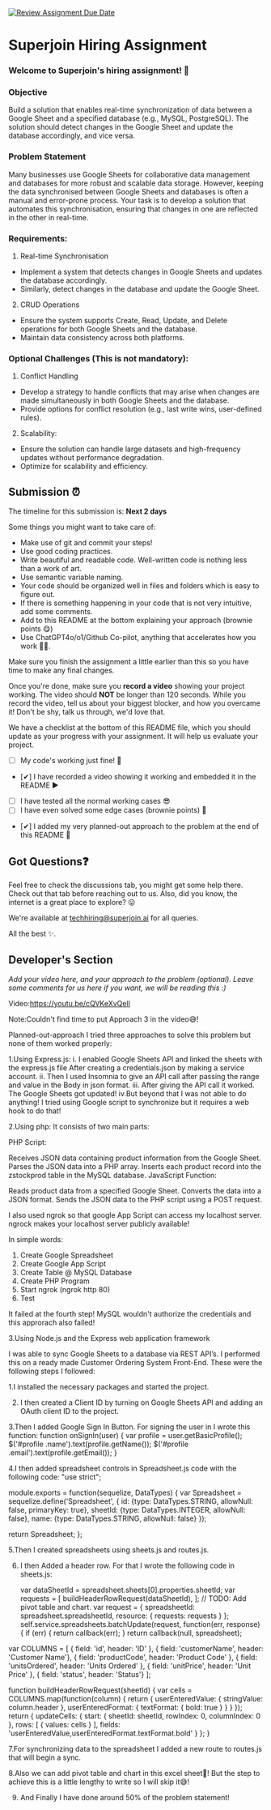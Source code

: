 [![Review Assignment Due Date](https://classroom.github.com/assets/deadline-readme-button-22041afd0340ce965d47ae6ef1cefeee28c7c493a6346c4f15d667ab976d596c.svg)](https://classroom.github.com/a/AHFn7Vbn)
# Superjoin Hiring Assignment

### Welcome to Superjoin's hiring assignment! 🚀

### Objective
Build a solution that enables real-time synchronization of data between a Google Sheet and a specified database (e.g., MySQL, PostgreSQL). The solution should detect changes in the Google Sheet and update the database accordingly, and vice versa.

### Problem Statement
Many businesses use Google Sheets for collaborative data management and databases for more robust and scalable data storage. However, keeping the data synchronised between Google Sheets and databases is often a manual and error-prone process. Your task is to develop a solution that automates this synchronisation, ensuring that changes in one are reflected in the other in real-time.

### Requirements:
1. Real-time Synchronisation
  - Implement a system that detects changes in Google Sheets and updates the database accordingly.
   - Similarly, detect changes in the database and update the Google Sheet.
  2.	CRUD Operations
   - Ensure the system supports Create, Read, Update, and Delete operations for both Google Sheets and the database.
   - Maintain data consistency across both platforms.
   
### Optional Challenges (This is not mandatory):
1. Conflict Handling
- Develop a strategy to handle conflicts that may arise when changes are made simultaneously in both Google Sheets and the database.
- Provide options for conflict resolution (e.g., last write wins, user-defined rules).
    
2. Scalability: 	
- Ensure the solution can handle large datasets and high-frequency updates without performance degradation.
- Optimize for scalability and efficiency.

## Submission ⏰
The timeline for this submission is: **Next 2 days**

Some things you might want to take care of:
- Make use of git and commit your steps!
- Use good coding practices.
- Write beautiful and readable code. Well-written code is nothing less than a work of art.
- Use semantic variable naming.
- Your code should be organized well in files and folders which is easy to figure out.
- If there is something happening in your code that is not very intuitive, add some comments.
- Add to this README at the bottom explaining your approach (brownie points 😋)
- Use ChatGPT4o/o1/Github Co-pilot, anything that accelerates how you work 💪🏽. 

Make sure you finish the assignment a little earlier than this so you have time to make any final changes.

Once you're done, make sure you **record a video** showing your project working. The video should **NOT** be longer than 120 seconds. While you record the video, tell us about your biggest blocker, and how you overcame it! Don't be shy, talk us through, we'd love that.

We have a checklist at the bottom of this README file, which you should update as your progress with your assignment. It will help us evaluate your project.

- [ ] My code's working just fine! 🥳
- [✔] I have recorded a video showing it working and embedded it in the README ▶️
- [ ] I have tested all the normal working cases 😎
- [ ] I have even solved some edge cases (brownie points) 💪
- [✔] I added my very planned-out approach to the problem at the end of this README 📜

## Got Questions❓
Feel free to check the discussions tab, you might get some help there. Check out that tab before reaching out to us. Also, did you know, the internet is a great place to explore? 😛

We're available at techhiring@superjoin.ai for all queries. 

All the best ✨.

## Developer's Section
*Add your video here, and your approach to the problem (optional). Leave some comments for us here if you want, we will be reading this :)*

Video:https://youtu.be/cQVKeXvQelI

Note:Couldn't find time to put Approach 3 in the video😅!

Planned-out-approach 
I tried three approaches to solve this problem but none of them worked properly:

1.Using Express.js:
i. I enabled Google Sheets API and linked the sheets with the express.js file After creating a credentials.json by making a service account.
ii. Then I used Insomnia to give an API call after passing the range and value in the Body in json format.
iii. After giving the API call it worked. The Google Sheets got updated! 
iv.But beyond that I was not able to do anything! I tried using Google script to synchronize but it requires a web hook to do that!



2.Using php: 
It consists of two main parts:

PHP Script:

Receives JSON data containing product information from the Google Sheet.
Parses the JSON data into a PHP array.
Inserts each product record into the zstockprod table in the MySQL database.
JavaScript Function:

Reads product data from a specified Google Sheet.
Converts the data into a JSON format.
Sends the JSON data to the PHP script using a POST request.

I also used ngrok so that google App Script can access my localhost server. ngrock makes your localhost server publicly available!

In simple words:
1. Create Google Spreadsheet
2. Create Google App Script
3. Create Table @ MySQL Database
4. Create PHP Program
5. Start ngrok (ngrok http 80)
6. Test

It failed at the fourth step! MySQL wouldn't authorize the credentials and this approrach also failed!

3.Using Node.js and the Express web application framework

I was able to sync Google Sheets to a database via REST API’s. I performed this on a ready made Customer Ordering System Front-End.
These were the following steps I followed:

1.I installed the necessary packages and started the project.


2. I then created a Client ID by turning on Google Sheets API and adding an OAuth client ID to the project.


3.Then I added Google Sign In Button. For signing the user in I wrote this function:
function onSignIn(user) {
  var profile = user.getBasicProfile();
  $('#profile .name').text(profile.getName());
  $('#profile .email').text(profile.getEmail());
}


4.I then added spreadsheet controls in Spreadsheet.js code with the following code:
"use strict";

module.exports = function(sequelize, DataTypes) {
  var Spreadsheet = sequelize.define('Spreadsheet', {
    id: {type: DataTypes.STRING, allowNull: false, primaryKey: true},
    sheetId: {type: DataTypes.INTEGER, allowNull: false},
    name: {type: DataTypes.STRING, allowNull: false}
  });

  return Spreadsheet;
};


5.Then I created spreadsheets using sheets.js and routes.js.

6. I then Added a header row. For that I wrote the following code in sheets.js:
   
   var dataSheetId = spreadsheet.sheets[0].properties.sheetId;
var requests = [
  buildHeaderRowRequest(dataSheetId),
];
// TODO: Add pivot table and chart.
var request = {
  spreadsheetId: spreadsheet.spreadsheetId,
  resource: {
    requests: requests
  }
};
self.service.spreadsheets.batchUpdate(request, function(err, response) {
  if (err) {
    return callback(err);
  }
  return callback(null, spreadsheet);

var COLUMNS = [
  { field: 'id', header: 'ID' },
  { field: 'customerName', header: 'Customer Name'},
  { field: 'productCode', header: 'Product Code' },
  { field: 'unitsOrdered', header: 'Units Ordered' },
  { field: 'unitPrice', header: 'Unit Price' },
  { field: 'status', header: 'Status'}
];

function buildHeaderRowRequest(sheetId) {
  var cells = COLUMNS.map(function(column) {
    return {
      userEnteredValue: {
        stringValue: column.header
      },
      userEnteredFormat: {
        textFormat: {
          bold: true
        }
      }
    }
  });
  return {
    updateCells: {
      start: {
        sheetId: sheetId,
        rowIndex: 0,
        columnIndex: 0
      },
      rows: [
        {
          values: cells
        }
      ],
      fields: 'userEnteredValue,userEnteredFormat.textFormat.bold'
    }
  };
}

7.For synchronizing data to the spreadsheet I added a new route to routes.js that will begin a sync.

8.Also we can add pivot table and chart in this excel sheet🥳! But the step to achieve this is a little lengthy to write so I will skip it😅!

9. And Finally I have done around 50% of the problem statement!
